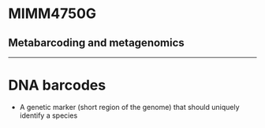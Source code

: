 # MIMM4750G
## Metabarcoding and metagenomics

---

# DNA barcodes

* A genetic marker (short region of the genome) that should uniquely identify a species

